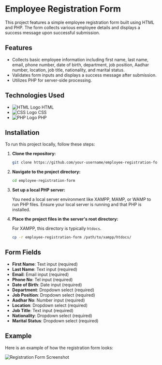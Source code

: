 # Employee Registration Form

This project features a simple employee registration form built using HTML and PHP. The form collects various employee details and displays a success message upon successful submission.

## Features

- Collects basic employee information including first name, last name, email, phone number, date of birth, department, job position, Aadhar number, location, job title, nationality, and marital status.
- Validates form inputs and displays a success message after submission.
- Utilizes PHP for server-side processing.

## Technologies Used

- ![HTML Logo](https://upload.wikimedia.org/wikipedia/commons/thumb/6/61/HTML5_logo_and_wordmark.svg/1200px-HTML5_logo_and_wordmark.svg.png) HTML
- ![CSS Logo](https://upload.wikimedia.org/wikipedia/commons/thumb/6/62/CSS3_logo_and_wordmark.svg/1200px-CSS3_logo_and_wordmark.svg.png) CSS
- ![PHP Logo](https://upload.wikimedia.org/wikipedia/commons/thumb/2/27/PHP-logo.svg/1280px-PHP-logo.svg.png) PHP

## Installation

To run this project locally, follow these steps:

1. **Clone the repository:**

    ```bash
    git clone https://github.com/your-username/employee-registration-form.git
    ```

2. **Navigate to the project directory:**

    ```bash
    cd employee-registration-form
    ```

3. **Set up a local PHP server:**

    You need a local server environment like XAMPP, MAMP, or WAMP to run PHP files. Ensure your local server is running and that PHP is installed.

4. **Place the project files in the server's root directory:**

    For XAMPP, this directory is typically `htdocs`.

    ```bash
    cp -r employee-registration-form /path/to/xampp/htdocs/
    ```

## Form Fields

- **First Name**: Text input (required)
- **Last Name**: Text input (required)
- **Email**: Email input (required)
- **Phone No**: Tel input (required)
- **Date of Birth**: Date input (required)
- **Department**: Dropdown select (required)
- **Job Position**: Dropdown select (required)
- **Aadhar No**: Number input (required)
- **Location**: Dropdown select (required)
- **Job Title**: Text input (required)
- **Nationality**: Dropdown select (required)
- **Marital Status**: Dropdown select (required)

## Example

Here is an example of how the registration form looks:

![Registration Form Screenshot](image1.png)


